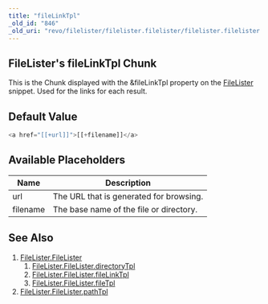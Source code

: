 ```yaml
---
title: "fileLinkTpl"
_old_id: "846"
_old_uri: "revo/filelister/filelister.filelister/filelister.filelister.filelinktpl"
---
```


## FileLister's fileLinkTpl Chunk

This is the Chunk displayed with the &fileLinkTpl property on the [FileLister](extras/filelister/filelister "FileLister.FileLister") snippet. Used for the links for each result.

## Default Value

``` php
<a href="[[+url]]">[[+filename]]</a>
```

## Available Placeholders

| Name     | Description                             |
| -------- | --------------------------------------- |
| url      | The URL that is generated for browsing. |
| filename | The base name of the file or directory. |

## See Also

1. [FileLister.FileLister](extras/filelister)
   1. [FileLister.FileLister.directoryTpl](extras/filelister/filelister/directorytpl)
   2. [FileLister.FileLister.fileLinkTpl](extras/filelister/filelister/filelinktpl)
   3. [FileLister.FileLister.fileTpl](extras/filelister/filelister/filetpl)
2. [FileLister.FileLister.pathTpl](extras/filelister/filelister/pathtpl)